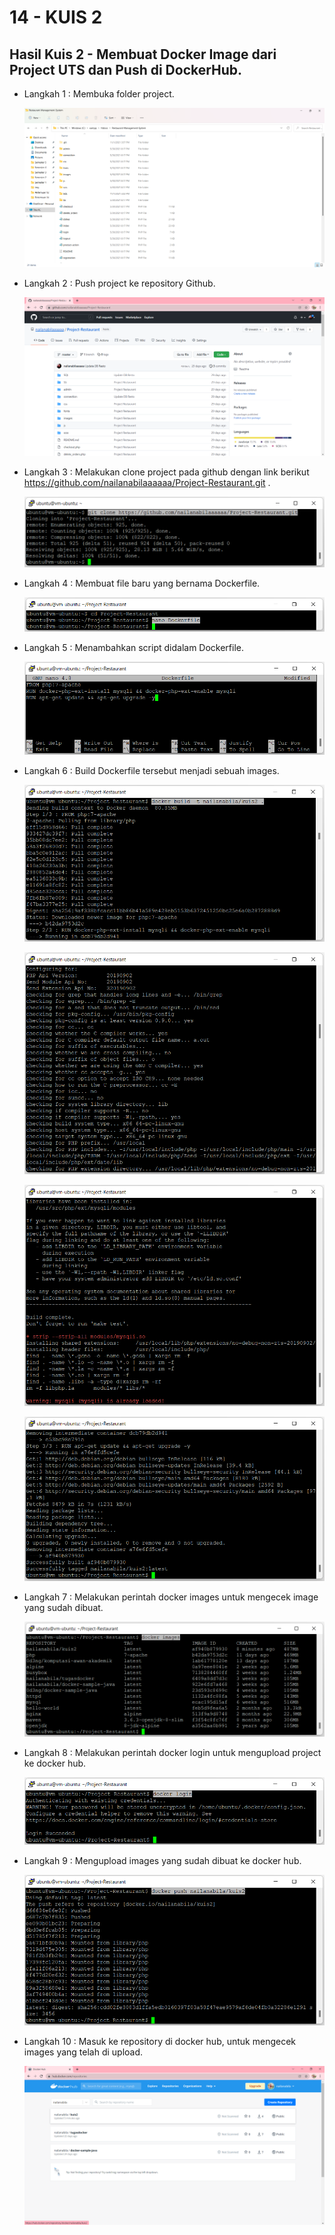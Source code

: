 # 14 - KUIS 2

## Hasil Kuis 2 - Membuat Docker Image dari Project UTS dan Push di DockerHub.

- Langkah 1 : Membuka folder project.

    ![Screenshot Langkah 1](img/langkah1.png)

- Langkah 2 : Push project ke repository Github.

    ![Screenshot Langkah 2](img/langkah2.png)

- Langkah 3 : Melakukan clone project pada github dengan link berikut https://github.com/nailanabilaaaaaa/Project-Restaurant.git .

    ![Screenshot Langkah 3](img/langkah3.png)

- Langkah 4 : Membuat file baru yang bernama Dockerfile.

    ![Screenshot Langkah 4](img/langkah4.png)

- Langkah 5 : Menambahkan script didalam Dockerfile.

    ![Screenshot Langkah 5](img/langkah5.png)

- Langkah 6 : Build Dockerfile tersebut menjadi sebuah images.

    ![Screenshot Langkah 6](img/langkah6(1).png)

    ![Screenshot Langkah 6](img/langkah6(2).png)

    ![Screenshot Langkah 6](img/langkah6(3).png)

    ![Screenshot Langkah 6](img/langkah6(4).png)

- Langkah 7 : Melakukan perintah docker images untuk mengecek image yang sudah dibuat.

    ![Screenshot Langkah 7](img/langkah7.png)


- Langkah 8 : Melakukan perintah docker login untuk mengupload project ke docker hub.

    ![Screenshot Langkah 8](img/langkah8.png)

- Langkah 9 : Mengupload images yang sudah dibuat ke docker hub.

    ![Screenshot Langkah 9](img/langkah9.png)

- Langkah 10 : Masuk ke repository di docker hub, untuk mengecek images yang telah di upload.

    ![Screenshot Langkah 10](img/langkah10.png)
